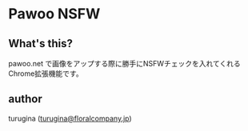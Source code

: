 # Pawoo NSFW

## What's this?

pawoo.net で画像をアップする際に勝手にNSFWチェックを入れてくれるChrome拡張機能です。

## author

turugina (turugina@floralcompany.jp)
